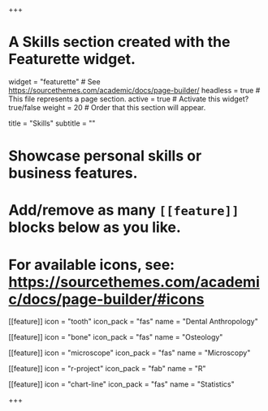 +++
# A Skills section created with the Featurette widget.
widget = "featurette"  # See https://sourcethemes.com/academic/docs/page-builder/
headless = true  # This file represents a page section.
active = true  # Activate this widget? true/false
weight = 20  # Order that this section will appear.

title = "Skills"
subtitle = ""

# Showcase personal skills or business features.
# 
# Add/remove as many `[[feature]]` blocks below as you like.
# 
# For available icons, see: https://sourcethemes.com/academic/docs/page-builder/#icons
[[feature]]
  icon = "tooth"
  icon_pack = "fas"
  name = "Dental Anthropology"
  
[[feature]]
  icon = "bone"
  icon_pack = "fas"
  name = "Osteology"

[[feature]]
  icon = "microscope"
  icon_pack = "fas"
  name = "Microscopy"

[[feature]]
  icon = "r-project"
  icon_pack = "fab"
  name = "R"
  
[[feature]]
  icon = "chart-line"
  icon_pack = "fas"
  name = "Statistics"

+++

